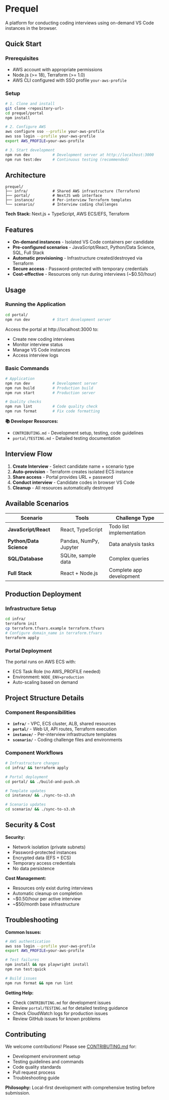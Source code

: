 # Prequel

A platform for conducting coding interviews using on-demand VS Code instances in the browser.

## Quick Start

### Prerequisites
- AWS account with appropriate permissions  
- Node.js (>= 18), Terraform (>= 1.0)
- AWS CLI configured with SSO profile `your-aws-profile`

### Setup
```bash
# 1. Clone and install
git clone <repository-url>
cd prequel/portal
npm install

# 2. Configure AWS
aws configure sso --profile your-aws-profile
aws sso login --profile your-aws-profile
export AWS_PROFILE=your-aws-profile

# 3. Start development
npm run dev          # Development server at http://localhost:3000
npm run test:dev     # Continuous testing (recommended)
```

## Architecture

```
prequel/
├── infra/           # Shared AWS infrastructure (Terraform)
├── portal/          # NextJS web interface  
├── instance/        # Per-interview Terraform templates
└── scenario/        # Interview coding challenges
```

**Tech Stack:** Next.js + TypeScript, AWS ECS/EFS, Terraform

## Features

- **On-demand instances** - Isolated VS Code containers per candidate
- **Pre-configured scenarios** - JavaScript/React, Python/Data Science, SQL, Full Stack  
- **Automatic provisioning** - Infrastructure created/destroyed via Terraform
- **Secure access** - Password-protected with temporary credentials
- **Cost-effective** - Resources only run during interviews (~$0.50/hour)

## Usage

### Running the Application
```bash
cd portal/
npm run dev          # Start development server
```

Access the portal at http://localhost:3000 to:
- Create new coding interviews
- Monitor interview status
- Manage VS Code instances
- Access interview logs

### Basic Commands
```bash
# Application
npm run dev          # Development server
npm run build        # Production build
npm run start        # Production server

# Quality checks
npm run lint         # Code quality check
npm run format       # Fix code formatting
```

**📚 Developer Resources:**
- `CONTRIBUTING.md` - Development setup, testing, code guidelines
- `portal/TESTING.md` - Detailed testing documentation

## Interview Flow

1. **Create Interview** - Select candidate name + scenario type
2. **Auto-provision** - Terraform creates isolated ECS instance  
3. **Share access** - Portal provides URL + password
4. **Conduct interview** - Candidate codes in browser VS Code
5. **Cleanup** - All resources automatically destroyed

## Available Scenarios

| Scenario | Tools | Challenge Type |
|----------|-------|----------------|
| **JavaScript/React** | React, TypeScript | Todo list implementation |
| **Python/Data Science** | Pandas, NumPy, Jupyter | Data analysis tasks |
| **SQL/Database** | SQLite, sample data | Complex queries |
| **Full Stack** | React + Node.js | Complete app development |

## Production Deployment

### Infrastructure Setup
```bash
cd infra/
terraform init
cp terraform.tfvars.example terraform.tfvars
# Configure domain_name in terraform.tfvars
terraform apply
```

### Portal Deployment
The portal runs on AWS ECS with:
- ECS Task Role (no AWS_PROFILE needed)
- Environment: `NODE_ENV=production`
- Auto-scaling based on demand

## Project Structure Details

### Component Responsibilities
- **`infra/`** - VPC, ECS cluster, ALB, shared resources
- **`portal/`** - Web UI, API routes, Terraform execution
- **`instance/`** - Per-interview infrastructure templates  
- **`scenario/`** - Coding challenge files and environments

### Component Workflows
```bash
# Infrastructure changes
cd infra/ && terraform apply

# Portal deployment
cd portal/ && ./build-and-push.sh

# Template updates
cd instance/ && ./sync-to-s3.sh

# Scenario updates
cd scenario/ && ./sync-to-s3.sh
```

## Security & Cost

**Security:**
- Network isolation (private subnets)
- Password-protected instances  
- Encrypted data (EFS + ECS)
- Temporary access credentials
- No data persistence

**Cost Management:**
- Resources only exist during interviews
- Automatic cleanup on completion
- ~$0.50/hour per active interview
- ~$50/month base infrastructure

## Troubleshooting

**Common Issues:**
```bash
# AWS authentication
aws sso login --profile your-aws-profile
export AWS_PROFILE=your-aws-profile

# Test failures
npm install && npx playwright install
npm run test:quick

# Build issues
npm run format && npm run lint
```

**Getting Help:**
- Check `CONTRIBUTING.md` for development issues
- Review `portal/TESTING.md` for detailed testing guidance  
- Check CloudWatch logs for production issues
- Review GitHub issues for known problems

## Contributing

We welcome contributions! Please see [CONTRIBUTING.md](CONTRIBUTING.md) for:
- Development environment setup
- Testing guidelines and commands
- Code quality standards
- Pull request process
- Troubleshooting guide

**Philosophy:** Local-first development with comprehensive testing before submission.